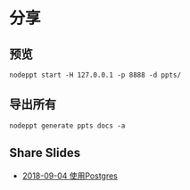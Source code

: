 # 分享

## 预览

```
nodeppt start -H 127.0.0.1 -p 8888 -d ppts/
```

## 导出所有

```
nodeppt generate ppts docs -a
```

## Share Slides

- [2018-09-04 使用Postgres](https://www.yangbajing.me/shares/postgres.html)
